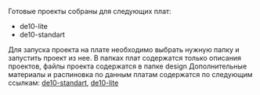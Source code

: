 Готовые проекты собраны для следующих плат:
<ul>
<li>de10-lite
<li>de10-standart
</ul>
Для запуска проекта на плате необходимо выбрать нужную папку и запустить проект из нее. В папках плат содержатся только описания проектов, файлы проекта содержатся в папке design
Дополнительные материалы и распиновка по данным платам содержатся по следующим ссылкам: <a href = 'https://www.terasic.com.tw/cgi-bin/page/archive.pl?Language=English&CategoryNo=205&No=1081&PartNo=4#contents'>de10-standart</a>, <a href = 'https://www.terasic.com.tw/cgi-bin/page/archive.pl?Language=English&CategoryNo=218&No=1021&PartNo=4#contents'>de10-lite</a>